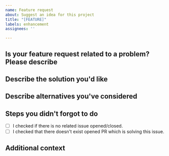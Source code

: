 ```yaml
---
name: Feature request
about: Suggest an idea for this project
title: "[FEATURE]"
labels: enhancement
assignees: ''

---
```


## Is your feature request related to a problem? Please describe
<!--
A clear and concise description of what the problem is. Ex. I'm always frustrated when [...]
-->

## Describe the solution you'd like
<!--
A clear and concise description of what you want to happen.
-->

## Describe alternatives you've considered
<!--
A clear and concise description of any alternative solutions or features you've considered.
-->

## Steps you didn't forgot to do

- [ ] I checked if there is no related issue opened/closed.
- [ ] I checked that there doesn't exist opened PR which is solving this issue.

## Additional context
<!--
Add any other context or screenshots about the feature request here.
-->
